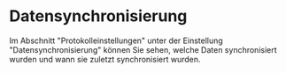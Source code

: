 # Datensynchronisierung

Im Abschnitt "Protokolleinstellungen" unter der Einstellung "Datensynchronisierung" können Sie sehen, welche Daten synchronisiert wurden und wann sie zuletzt synchronisiert wurden.&#x20;